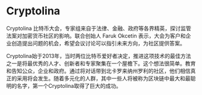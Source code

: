 # 

# Cryptolina

Cryptolina 比特币大会，专家组来自于法律、金融、政府等各界精英，探讨监管法案对加密货币社区的影响。联合创始人 Faruk Okcetin 表示，大会为客户和企业创造提出问题的机会，希望会议讨论可以指引未来方向，为社区提供答案。

Cryptolina始于2013年，当时两位比特币爱好者决定，推进这项技术的最佳方法之一是将最优秀的人才、创新者和专家聚集在一个屋檐下。这个想法很简单。教育和告知公众，企业和政府。通过将对话带到北卡罗来纳州罗利的社区，他们相信真正的采用将会发生。随着多元化的人群，其中一些人将被称为区块链中最大和最聪明的名字，第一个Cryptolina取得了巨大的成功。

